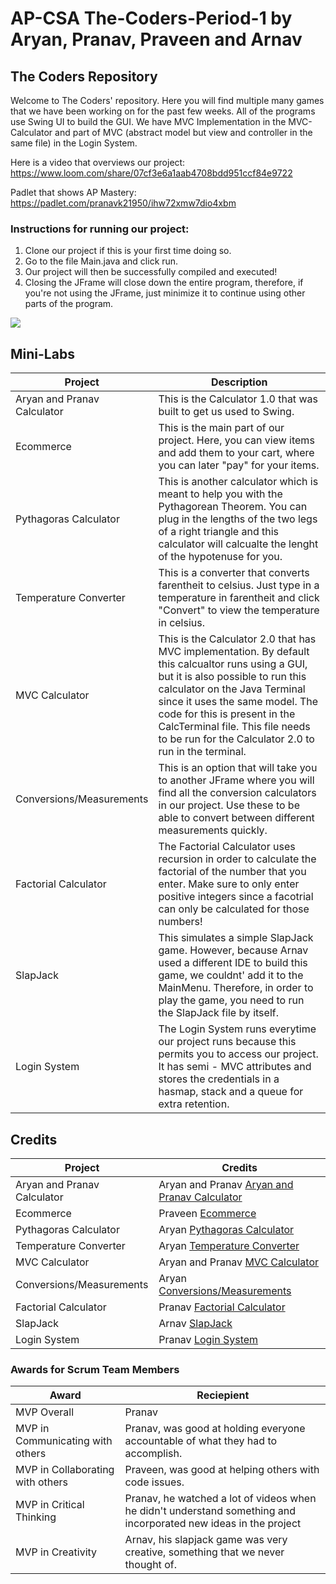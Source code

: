 # AP-CSA The-Coders-Period-1 by Aryan, Pranav, Praveen and Arnav

## The Coders Repository
Welcome to The Coders' repository. Here you will find multiple many games that we have been working on for the past few weeks. All of the programs use Swing UI to build the GUI. We have MVC Implementation in the MVC-Calculator and part of MVC (abstract model but view and controller in the same file) in the Login System.

Here is a video that overviews our project: https://www.loom.com/share/07cf3e6a1aab4708bdd951ccf84e9722

Padlet that shows AP Mastery: https://padlet.com/pranavk21950/ihw72xmw7dio4xbm

### Instructions for running our project:
1) Clone our project if this is your first time doing so.
2) Go to the file Main.java and click run.
3) Our project will then be successfully compiled and executed!
4) Closing the JFrame will close down the entire program, therefore, if you're not using the JFrame, just minimize it to continue using other parts of the program.


![](https://github.com/aryan114/AP-CSA-Calculator-The-Coders-Period-1/blob/78df13b4a85151b517b2abb26f51b5e74c1b93d0/src/Pictures/MVC.JPG)
 

## Mini-Labs

| Project | Description |
| --- | --- |
| Aryan and Pranav Calculator | This is the Calculator 1.0 that was built to get us used to Swing. |
| Ecommerce | This is the main part of our project. Here, you can view items and add them to your cart, where you can later "pay" for your items.  |
| Pythagoras Calculator | This is another calculator which is meant to help you with the Pythagorean Theorem. You can plug in the lengths of the two legs of a right triangle and this calculator will calcualte the lenght of the hypotenuse for you.  |
| Temperature Converter | This is a converter that converts farentheit to celsius. Just type in a temperature in farentheit and click "Convert" to view the temperature in celsius.  |
| MVC Calculator | This is the Calculator 2.0 that has MVC implementation. By default this calcualtor runs using a GUI, but it is also possible to run this calculator on the Java Terminal since it uses the same model. The code for this is present in the CalcTerminal file. This file needs to be run for the Calculator 2.0 to run in the terminal.  |
| Conversions/Measurements | This is an option that will take you to another JFrame where you will find all the conversion calculators in our project. Use these to be able to convert between different measurements quickly.  |
| Factorial Calculator | The Factorial Calculator uses recursion in order to calculate the factorial of the number that you enter. Make sure to only enter positive integers since a facotrial can only be calculated for those numbers!  |
| SlapJack | This simulates a simple SlapJack game. However, because Arnav used a different IDE to build this game, we couldnt' add it to the MainMenu. Therefore, in order to play the game, you need to run the SlapJack file by itself. |
| Login System | The Login System runs everytime our project runs because this permits you to access our project. It has semi - MVC attributes and stores the credentials in a hasmap, stack and a queue for extra retention. |


## Credits

| Project | Credits |
| --- | --- |
| Aryan and Pranav Calculator | Aryan and Pranav     [Aryan and Pranav Calculator](https://github.com/aryan114/AP-CSA-Calculator-The-Coders-Period-1/blob/master/src/view_control/CalculatorUI.java#L17) |
| Ecommerce | Praveen     [Ecommerce](https://github.com/aryan114/AP-CSA-Calculator-The-Coders-Period-1/blob/master/src/Ecommerce/Ecommerce.java#L10) |
| Pythagoras Calculator | Aryan     [Pythagoras Calculator](https://github.com/aryan114/AP-CSA-Calculator-The-Coders-Period-1/blob/master/src/Pythagoras/Pythagoras.java#L12) |
| Temperature Converter | Aryan     [Temperature Converter](https://github.com/aryan114/AP-CSA-Calculator-The-Coders-Period-1/blob/master/src/Temperature/Temperature.java#L9) |
| MVC Calculator | Aryan and Pranav     [MVC Calculator](https://github.com/aryan114/AP-CSA-Calculator-The-Coders-Period-1/blob/master/src/CalcView/CalcControl.java#L7) |
| Conversions/Measurements | Aryan     [Conversions/Measurements](https://github.com/aryan114/AP-CSA-Calculator-The-Coders-Period-1/blob/master/src/CalcView/CalcControl.java#L7) |
| Factorial Calculator | Pranav     [Factorial Calculator](https://github.com/aryan114/AP-CSA-Calculator-The-Coders-Period-1/blob/master/src/Factorial/Factorial.java#L9) |
| SlapJack | Arnav     [SlapJack](https://github.com/aryan114/AP-CSA-Calculator-The-Coders-Period-1/blob/master/src/slapj/Slapjack.java#L9 ) |
| Login System | Pranav     [Login System](https://github.com/aryan114/AP-CSA-Calculator-The-Coders-Period-1/blob/78df13b4a85151b517b2abb26f51b5e74c1b93d0/src/LoginToProject/Login.java#L2) |


### Awards for Scrum Team Members

| Award | Reciepient |
| --- | --- |
| MVP Overall | Pranav |
| MVP in Communicating with others | Pranav, was good at holding everyone accountable of what they had to accomplish. |
| MVP in Collaborating with others | Praveen, was good at helping others with code issues. |
| MVP in Critical Thinking | Pranav, he watched a lot of videos when he didn't understand something and incorporated new ideas in the project |
| MVP in Creativity | Arnav, his slapjack game was very creative, something that we never thought of. |





